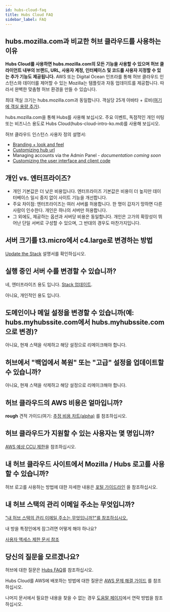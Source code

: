 ```yaml
---
id: hubs-cloud-faq
title: Hubs Cloud FAQ
sidebar_label: FAQ
---
```


## hubs.mozilla.com과 비교한 허브 클라우드를 사용하는 이유

**Hubs Cloud를 사용하면 hubs.mozilla.com의 모든 기능을 사용할 수 있으며 허브 클라이언트 내부의 브랜드, URL, 사용자 계정, 인터페이스 및 코드를 사용자 지정할 수 있는 추가 기능도 제공됩니다.** AWS 또는 Digital Ocean 인프라를 통해 허브 클라우드 인스턴스와 데이터를 제어할 수 있는 Mozilla는 템플릿과 자동 업데이트를 제공합니다. 따라서 완벽한 맞춤형 허브 환경을 만들 수 있습니다.

최대 객실 크기는 hubs.mozilla.com과 동일합니다. 객실당 25개 아바타 + 로비([여기에 객실 용량 추가](hubs-faq-ko.md#what-is-the-capacity-of-a-hubs-room)).

hubs.mozilla.com을 통해 Hubs를 사용해 보십시오. 주요 이벤트, 독점적인 개인 미팅 또는 비즈니스 용도로 Hubs Cloud(hubs-cloud-intro-ko.md)를 사용해 보십시오.

허브 클라우드 인스턴스 사용자 정의 설명서:

- [Branding + look and feel](hubs-cloud-customizing-look-and-feel-ko.md)
- [Customizing hub url](hubs-cloud-aws-domain-recipes-ko.md)
- Managing accounts via the Admin Panel - _documentation coming soon_
- [Customizing the user interface and client code](hubs-cloud-custom-clients-ko.md)

## 개인 vs. 엔터프라이즈?

- 개인 기본값은 더 낮은 비용입니다. 엔터프라이즈 기본값은 비용이 더 높지만 데이터베이스 일시 중지 없이 사이트 기능을 개선합니다.
- 주요 차이점: 엔터프라이즈는 여러 서버를 허용합니다. 한 명이 갑자기 망하면 다른 사람이 인수한다. 개인은 하나의 서버만 허용합니다.
- 그 외에도, 제공하는 옵션과 서버당 비용은 동일합니다. 개인은 고가의 확장성이 뛰어난 단일 서버로 구성할 수 있으며, 그 반대의 경우도 마찬가지입니다.

## 서버 크기를 t3.micro에서 c4.large로 변경하는 방법

[Update the Stack](hubs-cloud-aws-updating-the-stack-ko.md) 설명서를 확인하십시오.

## 실행 중인 서버 수를 변경할 수 있습니까?

네, 엔터프라이즈 용도 입니다. [Stack 업데이트](hubs-cloud-aws-updating-the-stack-ko.md).

아니요, 개인적인 용도 입니다.

## 도메인이나 메일 설정을 변경할 수 있습니까(예: hubs.myhubssite.com에서 hubs.myhubssite.com으로 변경)?

아니요, 현재 스택을 삭제하고 해당 설정으로 리메이크해야 합니다.

## 허브에서 "백업에서 복원" 또는 "고급" 설정을 업데이트할 수 있습니까?

아니요, 현재 스택을 삭제하고 해당 설정으로 리메이크해야 합니다.

## 허브 클라우드의 AWS 비용은 얼마입니까?

**rough** 견적 가이드(여기: [추정 비용 차트(alpha)](hubs-cloud-aws-estimated-cost-charts-ko.md) 를 참조하십시오.

## 허브 클라우드가 지원할 수 있는 사용자는 몇 명입니까?

[AWS 예상 CCU 제한](hubs-cloud-aws-estimated-ccu-limits-ko.md)을 참조하십시오.

## 내 허브 클라우드 사이트에서 Mozilla / Hubs 로고를 사용할 수 있습니까?

허브 로고를 사용하는 방법에 대한 자세한 내용은 [포털 가이드라인](hubs-cloud-branding-ko.md) 을 참조하십시오.

## 내 허브 스택의 관리 이메일 주소는 무엇입니까?

["내 허브 스택의 관리 이메일 주소는 무엇입니까?"를 참조하십시오.](hubs-cloud-aws-troubleshooting-ko.md#then-what-is-my-hub-stacks-admin-email-address)

내 방을 특정인에게 잠그려면 어떻게 해야 하나요?

[사용자 액세스 제한 문서 참조](hubs-cloud-limiting-user-access-ko.md)

## 당신의 질문을 모르겠나요?

허브에 대한 질문은 [Hubs FAQ](hubs-faq-ko.md)를 참조하십시오.

Hubs Cloud를 AWS에 배포하는 방법에 대한 질문은 [AWS 문제 해결 가이드](hubs-cloud-aws-troubleshooting-ko.md) 를 참조하십시오.

나머지 문서에서 필요한 내용을 찾을 수 없는 경우 [도움말 페이지](.help.html)에서 연락 방법을 참조하십시오.
